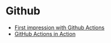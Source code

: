 # Github

- [First impression with Github Actions](https://medium.com/@shalithasuranga/first-impression-with-github-actions-70a3416346cd)
- [GitHub Actions in Action](https://dev.to/jennapederson/github-actions-in-action-2c5)
